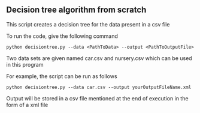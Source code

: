 ## Decision tree algorithm from scratch


This script creates a decision tree for the data present in a csv file

To run the code, give the following command
```{r, engine='python', count_lines}
python decisiontree.py --data <PathToData> --output <PathToOutputFile>
```

Two data sets are given named car.csv and nursery.csv which can be used in this program

For example, the script can be run as follows 
```{r, engine='python', count_lines}
python decisiontree.py --data car.csv --output yourOutputFileName.xml
```

Output will be stored in a csv file mentioned at the end of execution in the form of a xml file